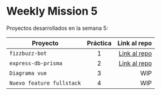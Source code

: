 # Weekly Mission 5

Proyectos desarrollados en la semana 5:

| Proyecto | Práctica | Link al repo |
| ------------- |:-------------:| -----:|
|`fizzbuzz-bot`|1|[Link al repo](https://github.com/JonathanJRodriguez/fizzbuzz-api)|
|`express-db-prisma`|2|[Link al repo](https://github.com/JonathanJRodriguez/express-db-prisma)|
|`Diagrama vue`|3|WIP| 
|`Nuevo feature fullstack`|4|WIP|